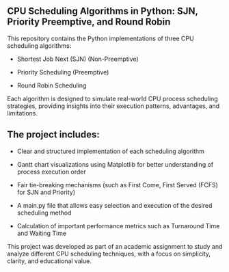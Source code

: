 ## CPU Scheduling Algorithms in Python: SJN, Priority Preemptive, and Round Robin

This repository contains the Python implementations of three CPU scheduling algorithms:

- Shortest Job Next (SJN) (Non-Preemptive)

- Priority Scheduling (Preemptive)

- Round Robin Scheduling

Each algorithm is designed to simulate real-world CPU process scheduling strategies, providing insights into their execution patterns, advantages, and limitations.

## The project includes:

- Clear and structured implementation of each scheduling algorithm

- Gantt chart visualizations using Matplotlib for better understanding of process execution order

- Fair tie-breaking mechanisms (such as First Come, First Served (FCFS) for SJN and Priority)

- A main.py file that allows easy selection and execution of the desired scheduling method

- Calculation of important performance metrics such as Turnaround Time and Waiting Time

This project was developed as part of an academic assignment to study and analyze different CPU scheduling techniques, with a focus on simplicity, clarity, and educational value.


